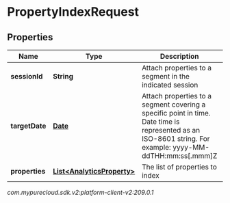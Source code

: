 # PropertyIndexRequest


## Properties

| Name | Type | Description | Notes |
| ------------ | ------------- | ------------- | ------------- |
| **sessionId** | **String** | Attach properties to a segment in the indicated session |  |
| **targetDate** | [**Date**](Date) | Attach properties to a segment covering a specific point in time. Date time is represented as an ISO-8601 string. For example: yyyy-MM-ddTHH:mm:ss[.mmm]Z |  |
| **properties** | [**List&lt;AnalyticsProperty&gt;**](AnalyticsProperty) | The list of properties to index |  |




_com.mypurecloud.sdk.v2:platform-client-v2:209.0.1_
